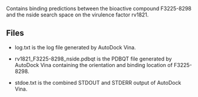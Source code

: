 Contains binding predictions between the bioactive compound F3225-8298 and the nside search space on the virulence factor rv1821.

## Files

- log.txt is the log file generated by AutoDock Vina.

- rv1821_F3225-8298_nside.pdbqt is the PDBQT file generated by AutoDock Vina containing the orientation and binding location of F3225-8298.

- stdoe.txt is the combined STDOUT and STDERR output of AutoDock Vina.

